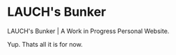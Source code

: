 # LAUCH's Bunker
LAUCH's Bunker | A Work in Progress Personal Website.

Yup. Thats all it is for now.
